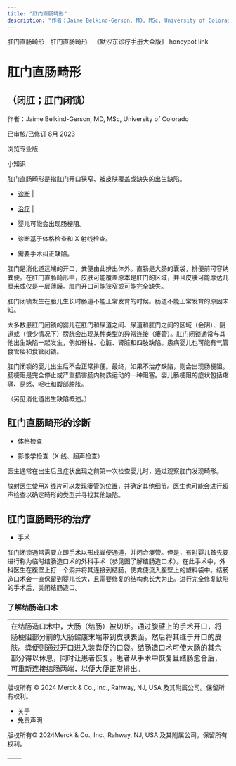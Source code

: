 ```yaml
---
title: "肛门直肠畸形"
description: "作者：Jaime Belkind-Gerson, MD, MSc, University of Colorado"
---
```


﻿肛门直肠畸形 \- 肛门直肠畸形 \- 《默沙东诊疗手册大众版》 honeypot link

# 肛门直肠畸形

## （闭肛；肛门闭锁）

作者：Jaime Belkind-Gerson, MD, MSc, University of Colorado

已审核/已修订 8月 2023

浏览专业版

小知识

肛门直肠畸形是指肛门开口狭窄、被皮肤覆盖或缺失的出生缺陷。

- [诊断](#诊断_v30036724_zh) \|
- [治疗](#治疗_v30036734_zh) \|

- 婴儿可能会出现肠梗阻。

- 诊断基于体格检查和 X 射线检查。

- 需要手术纠正缺陷。


肛门是消化道远端的开口，粪便由此排出体外。直肠是大肠的囊袋，排便前可容纳粪便。在肛门直肠畸形中，皮肤可能覆盖原本是肛门的区域，并且皮肤可能厚达几厘米或仅是一层薄膜。肛门开口可能狭窄或可能完全缺失。

肛门闭锁发生在胎儿生长时肠道不能正常发育的时候。肠道不能正常发育的原因未知。

大多数患肛门闭锁的婴儿在肛门和尿道之间、尿道和肛门之间的区域（会阴）、阴道或（很少情况下）膀胱会出现某种类型的异常连接（瘘管）。肛门闭锁通常与其他出生缺陷一起发生，例如脊柱、心脏、肾脏和四肢缺陷。患病婴儿也可能有气管食管瘘和食管闭锁。

肛门闭锁的婴儿出生后不会正常排便。最终，如果不治疗缺陷，则会出现肠梗阻。肠梗阻是完全停止或严重损害肠内物质运动的一种阻塞。婴儿肠梗阻的症状包括疼痛、易怒、呕吐和腹部肿胀。

（另见消化道出生缺陷概述。）

## 肛门直肠畸形的诊断

- 体格检查

- 影像学检查（X 线、超声检查）


医生通常在出生后且症状出现之前第一次检查婴儿时，通过观察肛门发现畸形。

放射医生使用X 线片可以发现瘘管的位置，并确定其他细节。医生也可能会进行超声检查以确定畸形的类型并寻找其他缺陷。

## 肛门直肠畸形的治疗

- 手术


肛门闭锁通常需要立即手术以形成粪便通道，并闭合瘘管。但是，有时婴儿首先要进行称为临时结肠造口术的外科手术（参见图了解结肠造口术）。在此手术中，外科医生在腹壁上打一个洞并将其连接到结肠，使粪便流入腹壁上的塑料袋中。结肠造口术会一直保留到婴儿长大，且需要修复的结构也长大为止。进行完全修复缺陷的手术后，关闭结肠造口。

### 了解结肠造口术

|     |
| --- |
| 在结肠造口术中，大肠（结肠）被切断。通过腹壁上的手术开口，将肠梗阻部分前的大肠健康末端带到皮肤表面。然后将其缝于开口的皮肤。粪便则通过开口进入装粪便的口袋。结肠造口术可使大肠的其余部分得以休息，同时让患者恢复。患者从手术中恢复且结肠愈合后，可重新连接结肠两端，以便大便正常排出。<br> |



版权所有 © 2024
Merck & Co., Inc., Rahway, NJ, USA 及其附属公司。保留所有权利。

- 关于
- 免责声明

版权所有© 2024Merck & Co., Inc., Rahway, NJ, USA 及其附属公司。保留所有权利。

|     |     |
| --- | --- |
|  |  |